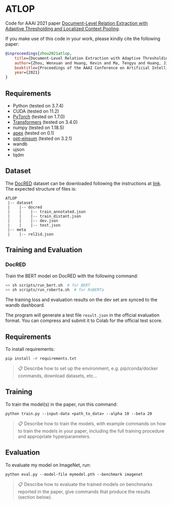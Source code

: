 # ATLOP
Code for AAAI 2021 paper [Document-Level Relation Extraction with Adaptive Thresholding and Localized Context Pooling](https://arxiv.org/abs/2010.11304).

If you make use of this code in your work, please kindly cite the following paper:

```bibtex
@inproceedings{zhou2021atlop,
	title={Document-Level Relation Extraction with Adaptive Thresholding and Localized Context Pooling},
	author={Zhou, Wenxuan and Huang, Kevin and Ma, Tengyu and Huang, Jing},
	booktitle={Proceedings of the AAAI Conference on Artificial Intelligence},
	year={2021}
}
```
## Requirements
* Python (tested on 3.7.4)
* CUDA (tested on 11.2)
* [PyTorch](http://pytorch.org/) (tested on 1.7.0)
* [Transformers](https://github.com/huggingface/transformers) (tested on 3.4.0)
* numpy (tested on 1.18.5)
* [apex](https://github.com/NVIDIA/apex) (tested on 0.1)
* [opt-einsum](https://github.com/dgasmith/opt_einsum) (tested on 3.2.1)
* wandb
* ujson
* tqdm

## Dataset
The [DocRED](https://www.aclweb.org/anthology/P19-1074/) dataset can be downloaded following the instructions at [link](https://github.com/thunlp/DocRED/tree/master/data). The expected structure of files is:
```
ATLOP
 |-- dataset
 |    |-- docred
 |    |    |-- train_annotated.json        
 |    |    |-- train_distant.json
 |    |    |-- dev.json
 |    |    |-- test.json
 |-- meta
 |    |-- rel2id.json
```

## Training and Evaluation
### DocRED
Train the BERT model on DocRED with the following command:

```bash
>> sh scripts/run_bert.sh  # for BERT
>> sh scripts/run_roberta.sh  # for RoBERTa
```

The training loss and evaluation results on the dev set are synced to the wandb dashboard.

The program will generate a test file `result.json` in the official evaluation format. You can compress and submit it to Colab for the official test score.



## Requirements

To install requirements:

```setup
pip install -r requirements.txt
```

>📋  Describe how to set up the environment, e.g. pip/conda/docker commands, download datasets, etc...

## Training

To train the model(s) in the paper, run this command:

```train
python train.py --input-data <path_to_data> --alpha 10 --beta 20
```

>📋  Describe how to train the models, with example commands on how to train the models in your paper, including the full training procedure and appropriate hyperparameters.

## Evaluation

To evaluate my model on ImageNet, run:

```eval
python eval.py --model-file mymodel.pth --benchmark imagenet
```

>📋  Describe how to evaluate the trained models on benchmarks reported in the paper, give commands that produce the results (section below).

<!-- ## Pre-trained Models

You can download pretrained models here:

- [My awesome model](https://drive.google.com/mymodel.pth) trained on ImageNet using parameters x,y,z. 

>📋  Give a link to where/how the pretrained models can be downloaded and how they were trained (if applicable).  Alternatively you can have an additional column in your results table with a link to the models. -->

